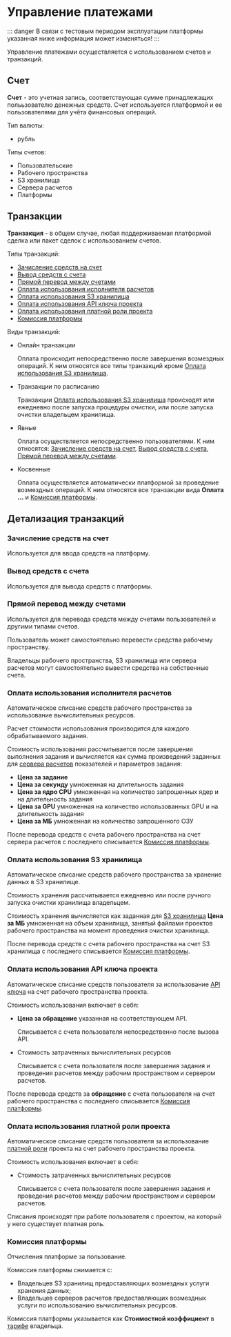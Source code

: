 # Управление платежами

::: danger <span class='iconify' data-icon='gg:danger' style='color: #cc0000; font-size: 24px;'></span>
В связи с тестовым периодом эксплуатации платформы указанная ниже информация может изменяться!
:::

Управление платежами осуществляется с использованием счетов и транзакций.

## Cчет

**Счет** - это учетная запись, соответствующая сумме принадлежащих полььзователю денежных средств. Счет используется платформой и ее пользователями для учёта финансовых операций.

Тип валюты:

- рубль

Типы счетов:

- Пользовательские
- Рабочего пространства
- S3 хранилища
- Сервера расчетов
- Платформы

## Транзакции

**Транзакция** - в общем случае, любая поддерживаемая платформой сделка или пакет сделок с использованием счетов.

Типы транзакций:

- [Зачисление средств на счет][1]
- [Вывод средств с счета][2]
- [Прямой перевод между счетами][3]
- [Оплата использования исполнителя расчетов][4]
- [Оплата использования S3 хранилища][5]
- [Оплата использования API ключа проекта][6]
- [Оплата использования платной роли проекта][7]
- [Комиссия платформы][8]

Виды транзакций:

- Онлайн транзакции

  Оплата происходит непосредственно после завершения возмездных операций.
  К ним относятся все типы транзакций кроме [Оплата использования S3 хранилища][5].

- Транзакции по расписанию

  Транзакции [Оплата использования S3 хранилища][5] происходят или ежедневно после запуска процедуры очистки, или после запуска очистки владельцем хранилища.

- Явные

  Оплата осуществляется непосредственно пользователями.
  К ним относятся: [Зачисление средств на счет][1], [Вывод средств с счета][2], [Прямой перевод между счетами][3].

- Косвенные

  Оплата осуществляется автоматически платформой за проведение возмездных операций.
  К ним относятся все транзакции вида **Оплата …** и [Комиссия платформы][8].

## Детализация транзакций

### Зачисление средств на счет

Используется для ввода средств на платформу.

### Вывод средств с счета

Используется для вывода средств с платформы.

### Прямой перевод между счетами

Используется для перевода средств между счетами пользователей и другими типами счетов.

Пользователь может самостоятельно перевести средства рабочему пространству.

Владельцы рабочего пространства, S3 хранилища или сервера расчетов могут самостоятельно вывести средства на собственные счета.

### Оплата использования исполнителя расчетов

Автоматическое списание средств рабочего пространства за использование вычислительных ресурсов.

Расчет стоимости использования производится для каждого обрабатываемого задания.

Стоимость использования рассчитывается после завершения выполнения задания и вычисляется как сумма произведений заданных для [сервера расчетов][9] показателей и параметров задания:

- **Цена за задание**
- **Цена за секунду** умноженная на длительность задания
- **Цена за ядро CPU** умноженная на количество запрошенных ядер и на длительность задания
- **Цена за GPU** умноженная на количество использованных GPU и на длительность задания
- **Цена за МБ** умноженная на количество запрошенного ОЗУ

После перевода средств с счета рабочего пространства на счет сервера расчетов с последнего списывается [Комиссия платформы][8].

### Оплата использования S3 хранилища

Автоматическое списание средств рабочего пространства за хранение данных в S3 хранилище.

Стоимость хранения рассчитывается ежедневно или после ручного запуска очистки хранилища владельцем.

Стоимость хранения вычисляется как заданная для [S3 хранилища][10] **Цена за МБ** умноженная на объем хранилища, занятый файлами проектов рабочего пространства на момент проведения очистки хранилища.

После перевода средств с счета рабочего пространства на счет S3 хранилища с последнего списывается [Комиссия платформы][8].

### Оплата использования API ключа проекта

Автоматическое списание средств пользователя за использование [API ключа][11] на счет рабочего пространства проекта.

Стоимость использования включает в себя:

- **Цена за обращение** указанная на соответствующем API.

  Списывается с счета пользователя непосредственно после вызова API.

- Стоимость затраченных вычислительных ресурсов

  Списывается с счета пользователя после завершения задания и проведения расчетов между рабочим пространством и сервером расчетов.

После перевода средств за **обращение** с счета пользователя на счет рабочего пространства с последнего списывается [Комиссия платформы][8].

### Оплата использования платной роли проекта

Автоматическое списание средств пользователя за использование [платной роли][12] проекта на счет рабочего пространства проекта.

Стоимость использования включает в себя:

- Стоимость затраченных вычислительных ресурсов

  Списывается с счета пользователя после завершения задания и проведения расчетов между рабочим пространством и сервером расчетов.

Списания происходят при работе пользователя с проектом, на который у него существует платная роль.

### Комиссия платформы

Отчисления платформе за пользование.

Комиссия платформы снимается с:

- Владельцев S3 хранилищ предоставляющих возмездных услуги хранения данных;
- Владельцев серверов расчетов предоставляющих возмездных услуги по использованию вычислительных ресурсов.

Комиссия платформы указывается как **Стоимостной коэффициент** в [тарифе][13] владельца.

[1]: #зачисление-средств-на-счет
[2]: #вывод-средств-с-счета
[3]: #прямои-перевод-между-счетами
[4]: #оплата-использования-исполнителя-расчетов
[5]: #оплата-использования-s3-хранилища
[6]: #оплата-использования-api-ключа-проекта
[7]: #оплата-использования-платнои-роли-проекта
[8]: #комиссия-платформы
[9]: ./executor.md
[10]: ./s3.md
[11]: ./api_keys.md
[12]: ./project_role.md#типы-ролеи
[13]: ./payplan.md
